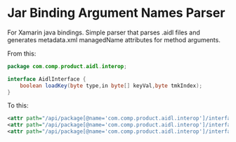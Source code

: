 # Jar Binding Argument Names Parser
For Xamarin java bindings.
Simple parser that parses .aidl files and generates metadata.xml managedName attributes for method arguments.


From this:

```java
package com.comp.product.aidl.interop;

interface AidlInterface {
	boolean loadKey(byte type,in byte[] keyVal,byte tmkIndex);
}
```
To this:

```XML
<attr path="/api/package[@name='com.comp.product.aidl.interop']/interface[@name='AidlInterface']/method[@name='loadKey']/parameter[@name='p0']" name="managedName">type</attr>
<attr path="/api/package[@name='com.comp.product.aidl.interop']/interface[@name='AidlInterface']/method[@name='loadKey']/parameter[@name='p1']" name="managedName">keyVal</attr>
<attr path="/api/package[@name='com.comp.product.aidl.interop']/interface[@name='AidlInterface']/method[@name='loadKey']/parameter[@name='p2']" name="managedName">tmkIndex</attr>
```
